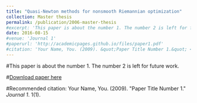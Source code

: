 ```yaml
---
title: "Quasi-Newton methods for nonsmooth Riemannian optimization"
collection: Master thesis
permalink: /publication/2006-master-thesis
#excerpt: 'This paper is about the number 1. The number 2 is left for future work.'
date: 2016-08-15
#venue: 'Journal 1'
#paperurl: 'http://academicpages.github.io/files/paper1.pdf'
#citation: 'Your Name, You. (2009). &quot;Paper Title Number 1.&quot; <i>Journal 1</i>. 1(1).'
---
```

#This paper is about the number 1. The number 2 is left for future work.

#[Download paper here](http://academicpages.github.io/files/paper1.pdf)

#Recommended citation: Your Name, You. (2009). "Paper Title Number 1." <i>Journal 1</i>. 1(1).
